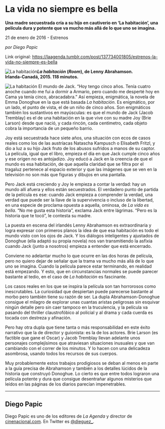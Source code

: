 # La vida no siempre es bella

**Una madre secuestrada cría a su hijo en cautiverio en ‘La habitación’, una película dura y potente que va mucho más allá de lo que uno se imagina.**

21 de enero de 2016 - Estrenos

_por Diego Papic_

Link original: https://laagenda.tumblr.com/post/137734001805/estrenos-la-vida-no-siempre-es-bella

![La habitación](https://64.media.tumblr.com/4a9850178a933a1c2c49f1a55a412487/tumblr_inline_pk13qktdX71t6q87u_500.jpg)***La habitación* (*Room*), de Lenny Abrahamson.  
 Irlanda-Canadá, 2015. 118 minutos.**

![La habitación](https://64.media.tumblr.com/4a9850178a933a1c2c49f1a55a412487/tumblr_inline_pk13qktdX71t6q87u_500.jpg) El mundo de Jack. “Hoy tengo cinco años. Tenía cuatro anoche cuando me fui a dormir a Armario, pero cuando me desperté hoy en Cama ya tenía cinco, abracadabra.” Así empieza, enigmática, la novela de Emma Donoghue en la que está basada *La habitación*. Es enigmático, por un lado, el punto de vista, el de un niño de cinco años. Son enigmáticos también los sustantivos en mayúsculas: es que el mundo de Jack (Jacob Tremblay) es el de una habitación en la que vive con su madre Joy (Brie Larson) desde que nació, y cada rincón, cada centímetro, cada objeto cobra la importancia de un pequeño barrio.

Joy está secuestrada hace siete años, una situación con ecos de casos reales como los de las austríacas Natascha Kampusch o Elisabeth Fritzl, y dio a luz a su hijo Jack fruto de los abusos sufridos a manos de su captor. La película, igual que el libro, empieza el día en que Jack cumple cinco años y ese origen no es antojadizo. Joy educó a Jack en la creencia de que el mundo es esa habitación, de que aquella claridad que se filtra por el tragaluz pertenece al espacio exterior y que las imágenes que se ven en la televisión no son más que figuras y dibujos en una pantalla.

Pero Jack está creciendo y Joy le empieza a contar la verdad: hay un mundo allí afuera y ellos están secuestrados. El verdadero punto de partida de la película es ese: cuando Jack empieza a comprender la verdad, una verdad que puede ser la llave de la supervivencia o incluso de la libertad, en una especie de proclama opuesta a aquella, ominosa, de *La vida es bella*. “No me gusta esta historia”, exclama Jack entre lágrimas. “Pero es la historia que te tocó”, le contesta su madre.

La puesta en escena del irlandés Lenny Abrahamson es extraordinaria y logra expresar con primeros planos la idea de que esa habitación es todo el mundo visto con los ojos de Jack. Y los diálogos inteligentes y ajustados de Donoghue (ella adaptó su propia novela) nos van transmitiendo la asfixia cuando Jack (junto a nosotros) empieza a entender que está encerrado.

Conviene no adelantar mucho lo que ocurre en las dos horas de película, pero no quiero dejar de señalar que la trama va mucho más allá de lo que uno se imagina. Cuando la película parece estar terminando, en realidad está empezando. Y esto, que en circunstancias normales se puede parecer bastante al tedio, en el caso de *La habitación* es fascinante.

Los casos reales en los que se inspira la película son tan horrorosos como inescrutables. La curiosidad que despiertan puede parecerse bastante al morbo pero también tiene su razón de ser. La dupla Abrahamson-Donoghue consigue el milagro de explorar unas cuantas aristas peligrosas sin esquivar ningún detalle pero sin caer tampoco en la truculencia, y la película va pasando del thriller claustrofóbico al policial y al drama y cada cuerda es tocada con destreza y afinación.

Pero hay otra dupla que tiene tanta o más responsabilidad en este éxito narrativo que la de director y guionista: es la de los actores. Brie Larson (es factible que gane el Oscar) y Jacob Tremblay llevan adelante unos personajes complejísimos que atraviesan situaciones inusuales y que van cambiando con el correr de los minutos. Y lo hacen con una delicadeza asombrosa, usando todos los recursos de sus cuerpos.

Muy probablemente estos trabajos prodigiosos se deban al menos en parte a la guía precisa de Abrahamson y también a los detalles lúcidos de la historia que construyó Donoghue. Lo cierto es que entre todos lograron una película potente y dura que consigue desentrañar algunos misterios que leídos en las páginas de los diarios parecían impenetrables.

  




---

 Diego Papic
------------

 Diego Papic es uno de los editores de *La Agenda* y director de [cinenacional.com](http://www.cinenacional.com). En Twitter es [@dieguez\_](http://www.twitter.com/dieguez_). 

